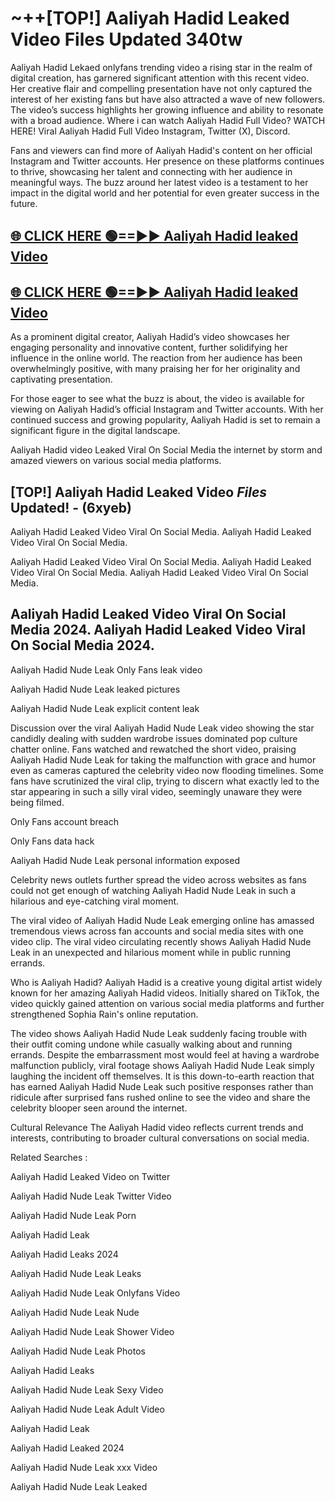 # ~++[TOP!] Aaliyah Hadid Leaked Video Files Updated 340tw

 Aaliyah Hadid Lekaed onlyfans trending video a rising star in the realm of digital creation, has garnered significant attention with this recent video. Her creative flair and compelling presentation have not only captured the interest of her existing fans but have also attracted a wave of new followers. The video’s success highlights her growing influence and ability to resonate with a broad audience.
Where i can watch  Aaliyah Hadid Full Video? WATCH HERE! Viral  Aaliyah Hadid Full Video Instagram, Twitter (X), Discord.


Fans and viewers can find more of  Aaliyah Hadid's content on her official Instagram and Twitter accounts. Her presence on these platforms continues to thrive, showcasing her talent and connecting with her audience in meaningful ways. The buzz around her latest video is a testament to her impact in the digital world and her potential for even greater success in the future.


## [🌐 CLICK HERE 🟢==►►  Aaliyah Hadid leaked Video ](https://onlyclips.site?title=Aaliyah_Hadid&ref=git)

## [🌐 CLICK HERE 🟢==►►  Aaliyah Hadid leaked Video ](https://onlyclips.site?title=Aaliyah_Hadid&ref=git)


As a prominent digital creator,  Aaliyah Hadid’s video showcases her engaging personality and innovative content, further solidifying her influence in the online world. The reaction from her audience has been overwhelmingly positive, with many praising her for her originality and captivating presentation.

For those eager to see what the buzz is about, the video is available for viewing on  Aaliyah Hadid’s official Instagram and Twitter accounts. With her continued success and growing popularity,  Aaliyah Hadid is set to remain a significant figure in the digital landscape.


  Aaliyah Hadid video Leaked Viral On Social Media the internet by storm and amazed viewers on various social media platforms.


## [TOP!]  Aaliyah Hadid Leaked Video *Files* Updated! - (6xyeb) 

 Aaliyah Hadid Leaked Video Viral On Social Media. Aaliyah Hadid Leaked Video Viral On Social Media.

 Aaliyah Hadid Leaked Video Viral On Social Media. Aaliyah Hadid Leaked Video Viral On Social Media. Aaliyah Hadid Leaked Video Viral On Social Media.


##  Aaliyah Hadid Leaked Video Viral On Social Media 2024. Aaliyah Hadid Leaked Video Viral On Social Media 2024.
 Aaliyah Hadid Nude Leak Only Fans leak video

 Aaliyah Hadid Nude Leak leaked pictures

 Aaliyah Hadid Nude Leak explicit content leak

Discussion over the viral  Aaliyah Hadid Nude Leak video showing the star candidly dealing with sudden wardrobe issues dominated pop culture chatter online. Fans watched and rewatched the short video, praising  Aaliyah Hadid Nude Leak for taking the malfunction with grace and humor even as cameras captured the celebrity video now flooding timelines. Some fans have scrutinized the viral clip, trying to discern what exactly led to the star appearing in such a silly viral video, seemingly unaware they were being filmed.


Only Fans account breach

Only Fans data hack

 Aaliyah Hadid Nude Leak personal information exposed

Celebrity news outlets further spread the video across websites as fans could not get enough of watching  Aaliyah Hadid Nude Leak in such a hilarious and eye-catching viral moment.


The viral video of  Aaliyah Hadid Nude Leak emerging online has amassed tremendous views across fan accounts and social media sites with one video clip. The viral video circulating recently shows  Aaliyah Hadid Nude Leak in an unexpected and hilarious moment while in public running errands.


Who is  Aaliyah Hadid?  Aaliyah Hadid is a creative young digital artist widely known for her amazing  Aaliyah Hadid videos. Initially shared on TikTok, the video quickly gained attention on various social media platforms and further strengthened Sophia Rain's online reputation.

The video shows  Aaliyah Hadid Nude Leak suddenly facing trouble with their outfit coming undone while casually walking about and running errands. Despite the embarrassment most would feel at having a wardrobe malfunction publicly, viral footage shows  Aaliyah Hadid Nude Leak simply laughing the incident off themselves. It is this down-to-earth reaction that has earned  Aaliyah Hadid Nude Leak such positive responses rather than ridicule after surprised fans rushed online to see the video and share the celebrity blooper seen around the internet.

Cultural Relevance The  Aaliyah Hadid video reflects current trends and interests, contributing to broader cultural conversations on social media.

Related Searches :

 Aaliyah Hadid Leaked Video on Twitter

 Aaliyah Hadid Nude Leak Twitter Video

 Aaliyah Hadid Nude Leak Porn

 Aaliyah Hadid Leak 

 Aaliyah Hadid Leaks 2024

 Aaliyah Hadid Nude Leak Leaks

 Aaliyah Hadid Nude Leak Onlyfans Video

 Aaliyah Hadid Nude Leak Nude

 Aaliyah Hadid Nude Leak Shower Video

 Aaliyah Hadid Nude Leak Photos

 Aaliyah Hadid Leaks

 Aaliyah Hadid Nude Leak Sexy Video

 Aaliyah Hadid Nude Leak Adult Video

 Aaliyah Hadid Leak

 Aaliyah Hadid Leaked 2024

 Aaliyah Hadid Nude Leak xxx Video

 Aaliyah Hadid Nude Leak Leaked